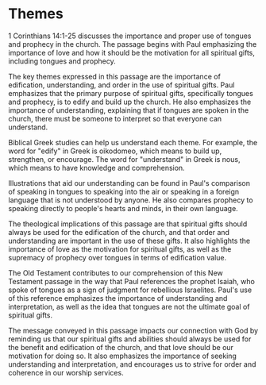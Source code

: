 # Themes

1 Corinthians 14:1-25 discusses the importance and proper use of tongues and prophecy in the church. The passage begins with Paul emphasizing the importance of love and how it should be the motivation for all spiritual gifts, including tongues and prophecy.

The key themes expressed in this passage are the importance of edification, understanding, and order in the use of spiritual gifts. Paul emphasizes that the primary purpose of spiritual gifts, specifically tongues and prophecy, is to edify and build up the church. He also emphasizes the importance of understanding, explaining that if tongues are spoken in the church, there must be someone to interpret so that everyone can understand.

Biblical Greek studies can help us understand each theme. For example, the word for "edify" in Greek is oikodomeo, which means to build up, strengthen, or encourage. The word for "understand" in Greek is nous, which means to have knowledge and comprehension.

Illustrations that aid our understanding can be found in Paul's comparison of speaking in tongues to speaking into the air or speaking in a foreign language that is not understood by anyone. He also compares prophecy to speaking directly to people's hearts and minds, in their own language.

The theological implications of this passage are that spiritual gifts should always be used for the edification of the church, and that order and understanding are important in the use of these gifts. It also highlights the importance of love as the motivation for spiritual gifts, as well as the supremacy of prophecy over tongues in terms of edification value.

The Old Testament contributes to our comprehension of this New Testament passage in the way that Paul references the prophet Isaiah, who spoke of tongues as a sign of judgment for rebellious Israelites. Paul's use of this reference emphasizes the importance of understanding and interpretation, as well as the idea that tongues are not the ultimate goal of spiritual gifts.

The message conveyed in this passage impacts our connection with God by reminding us that our spiritual gifts and abilities should always be used for the benefit and edification of the church, and that love should be our motivation for doing so. It also emphasizes the importance of seeking understanding and interpretation, and encourages us to strive for order and coherence in our worship services.

